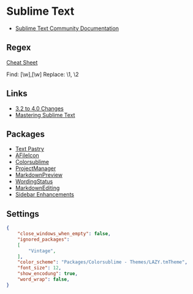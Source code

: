# Sublime Text

- [Sublime Text Community Documentation](https://docs.sublimetext.io/guide/)

## Regex

[Cheat Sheet](https://jdhao.github.io/2019/02/28/sublime_text_regex_cheat_sheet/)

Find: [\w],[\w]
Replace: \1, \2

## Links

- [3.2 to 4.0 Changes](https://www.sublimetext.com/3to4)
- [Mastering Sublime Text](https://www.git-tower.com/blog/more-productive-mastering-sublime-text/)

## Packages

- [Text Pastry](https://github.com/duydao/Text-Pastry)
- [AFileIcon](https://github.com/SublimeText/AFileIcon/)
- [Colorsublime](https://packagecontrol.io/packages/Colorsublime)
- [ProjectManager](https://packagecontrol.io/packages/ProjectManager)
- [MarkdownPreview](https://packagecontrol.io/packages/MarkdownPreview)
- [WordingStatus](https://packagecontrol.io/packages/WordingStatus)
- [MarkdownEditing](https://packagecontrol.io/packages/MarkdownEditing)
- [Sidebar Enhancements](https://packagecontrol.io/packages/SideBarEnhancements)

## Settings

```json
{
	"close_windows_when_empty": false,
	"ignored_packages":
	[
		"Vintage",
	],
	"color_scheme": "Packages/Colorsublime - Themes/LAZY.tmTheme",
	"font_size": 12,
	"show_encodung": true,
	"word_wrap": false,
}
```